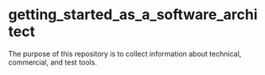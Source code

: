 # getting_started_as_a_software_architect
The purpose of this repository is to collect information about technical, commercial, and test tools.
